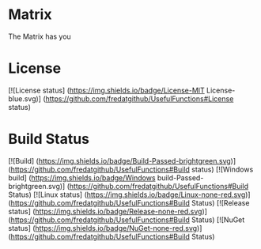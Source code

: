 Matrix
======

The Matrix has you

# License
[![License status] (https://img.shields.io/badge/License-MIT License-blue.svg)] (https://github.com/fredatgithub/UsefulFunctions#License status)

# Build Status
[![Build] (https://img.shields.io/badge/Build-Passed-brightgreen.svg)] (https://github.com/fredatgithub/UsefulFunctions#Build status)
[![Windows build] (https://img.shields.io/badge/Windows build-Passed-brightgreen.svg)] (https://github.com/fredatgithub/UsefulFunctions#Build Status)
[![Linux status] (https://img.shields.io/badge/Linux-none-red.svg)] (https://github.com/fredatgithub/UsefulFunctions#Build Status)
[![Release status] (https://img.shields.io/badge/Release-none-red.svg)] (https://github.com/fredatgithub/UsefulFunctions#Build Status)
[![NuGet status] (https://img.shields.io/badge/NuGet-none-red.svg)] (https://github.com/fredatgithub/UsefulFunctions#Build Status)
